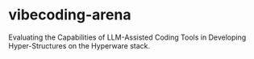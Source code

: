 # vibecoding-arena
Evaluating the Capabilities of LLM-Assisted Coding Tools in Developing Hyper-Structures on the Hyperware stack.
